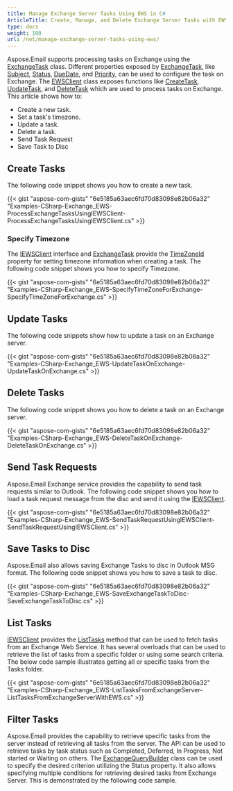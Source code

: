 ```yaml
---
title: Manage Exchange Server Tasks Using EWS in C#
ArticleTitle: Create, Manage, and Delete Exchange Server Tasks with EWS
type: docs
weight: 100
url: /net/manage-exchange-server-tasks-using-ews/
---
```



Aspose.Email supports processing tasks on Exchange using the [ExchangeTask](https://reference.aspose.com/email/net/aspose.email.clients.exchange.webservice/exchangetask/) class. Different properties exposed by [ExchangeTask](https://reference.aspose.com/email/net/aspose.email.clients.exchange.webservice/exchangetask/), like [Subject](https://reference.aspose.com/email/net/aspose.email.calendar/task/subject/), [Status](https://reference.aspose.com/email/net/aspose.email.clients.exchange.webservice/exchangetask/status/), [DueDate](https://reference.aspose.com/email/net/aspose.email.calendar/task/duedate/), and [Priority](https://reference.aspose.com/email/net/aspose.email.calendar/task/priority/), can be used to configure the task on Exchange. The [EWSClient](https://reference.aspose.com/email/net/aspose.email.clients.exchange.webservice/ewsclient/) class exposes functions like [CreateTask](https://reference.aspose.com/email/net/aspose.email.clients.exchange.webservice/iewsclient/createtask/#createtask/), [UpdateTask](https://reference.aspose.com/email/net/aspose.email.clients.exchange.webservice/iewsclient/updatetask/#updatetask/), and [DeleteTask](https://reference.aspose.com/email/net/aspose.email.clients.exchange.webservice/iewsclient/deleteitem/) which are used to process tasks on Exchange. This article shows how to:

- Create a new task.
- Set a task's timezone.
- Update a task.
- Delete a task.
- Send Task Request
- Save Task to Disc
  
## **Create Tasks**

The following code snippet shows you how to create a new task.

{{< gist "aspose-com-gists" "6e5185a63aec6fd70d83098e82b06a32" "Examples-CSharp-Exchange_EWS-ProcessExchangeTasksUsingIEWSClient-ProcessExchangeTasksUsingIEWSClient.cs" >}}

### **Specify Timezone**

The [IEWSClient](https://reference.aspose.com/email/net/aspose.email.clients.exchange.webservice/iewsclient/) interface and [ExchangeTask](https://reference.aspose.com/email/net/aspose.email.clients.exchange.webservice/exchangetask/) provide the [TimeZoneId](https://reference.aspose.com/email/net/aspose.email.clients.exchange.webservice/iewsclient/timezoneid/) property for setting timezone information when creating a task. The following code snippet shows you how to specify Timezone.

{{< gist "aspose-com-gists" "6e5185a63aec6fd70d83098e82b06a32" "Examples-CSharp-Exchange_EWS-SpecifyTimeZoneForExchange-SpecifyTimeZoneForExchange.cs" >}}

## **Update Tasks**

The following code snippets show how to update a task on an Exchange server.

{{< gist "aspose-com-gists" "6e5185a63aec6fd70d83098e82b06a32" "Examples-CSharp-Exchange_EWS-UpdateTaskOnExchange-UpdateTaskOnExchange.cs" >}}

## **Delete Tasks**

The following code snippet shows you how to delete a task on an Exchange server.

{{< gist "aspose-com-gists" "6e5185a63aec6fd70d83098e82b06a32" "Examples-CSharp-Exchange_EWS-DeleteTaskOnExchange-DeleteTaskOnExchange.cs" >}}

## **Send Task Requests**

Aspose.Email Exchange service provides the capability to send task requests similar to Outlook. The following code snippet shows you how to load a task request message from the disc and send it using the [IEWSClient](https://reference.aspose.com/email/net/aspose.email.clients.exchange.webservice/iewsclient/).

{{< gist "aspose-com-gists" "6e5185a63aec6fd70d83098e82b06a32" "Examples-CSharp-Exchange_EWS-SendTaskRequestUsingIEWSClient-SendTaskRequestUsingIEWSClient.cs" >}}

## **Save Tasks to Disc**

Aspose.Email also allows saving Exchange Tasks to disc in Outlook MSG format. The following code snippet shows you how to save a task to disc.

{{< gist "aspose-com-gists" "6e5185a63aec6fd70d83098e82b06a32" "Examples-CSharp-Exchange_EWS-SaveExchangeTaskToDisc-SaveExchangeTaskToDisc.cs" >}}

## **List Tasks**

[IEWSClient](https://reference.aspose.com/email/net/aspose.email.clients.exchange.webservice/iewsclient/) provides the [ListTasks](https://reference.aspose.com/email/net/aspose.email.clients.exchange.webservice/iewsclient/listtasks/#listtasks/) method that can be used to fetch tasks from an Exchange Web Service. It has several overloads that can be used to retrieve the list of tasks from a specific folder or using some search criteria. The below code sample illustrates getting all or specific tasks from the Tasks folder.

{{< gist "aspose-com-gists" "6e5185a63aec6fd70d83098e82b06a32" "Examples-CSharp-Exchange_EWS-ListTasksFromExchangeServer-ListTasksFromExchangeServerWithEWS.cs" >}}

## **Filter Tasks**

Aspose.Email provides the capability to retrieve specific tasks from the server instead of retrieving all tasks from the server. The API can be used to retrieve tasks by task status such as Completed, Deferred, In Progress, Not started or Waiting on others. The [ExchangeQueryBuilder](https://reference.aspose.com/email/net/aspose.email.clients.exchange/exchangequerybuilder/) class can be used to specify the desired criterion utilizing the Status property. It also allows specifying multiple conditions for retrieving desired tasks from Exchange Server. This is demonstrated by the following code sample.
